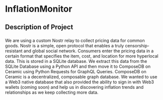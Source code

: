 # InflationMonitor

## Description of Project

###
We are using a custom Nostr relay to collect pricing data for common goods. Nostr is a simple, open protocol that enables a truly censorship-resistant and global 
social network. Consumers enter the pricing data in a certain format that specifies the item, cost, and location for more hyperlocal data. This is stored in a 
SQLite database. We extract this data from the SQLite Database using a Python API and then move it to ComposeDB on Ceramic using Python Requests for GraphQL Queries. 
ComposeDB on Ceramic is a decentralized, composable graph database. We wanted to use a Web3 native database that also provided the ability to sign in with Web3 wallets 
(coming soon) and help us in discovering inflation trends and relationships as we keep collecting more data.
